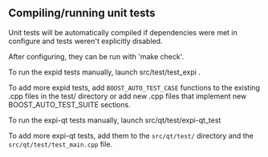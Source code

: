 Compiling/running unit tests
------------------------------------

Unit tests will be automatically compiled if dependencies were met in configure
and tests weren't explicitly disabled.

After configuring, they can be run with 'make check'.

To run the expid tests manually, launch src/test/test_expi .

To add more expid tests, add `BOOST_AUTO_TEST_CASE` functions to the existing
.cpp files in the test/ directory or add new .cpp files that
implement new BOOST_AUTO_TEST_SUITE sections.

To run the expi-qt tests manually, launch src/qt/test/expi-qt_test

To add more expi-qt tests, add them to the `src/qt/test/` directory and
the `src/qt/test/test_main.cpp` file.

